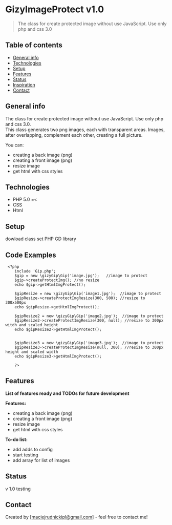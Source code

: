 # GizyImageProtect v1.0
> The class for create protected image without use JavaScript. Use only php and css 3.0


## Table of contents
* [General info](#general-info)
* [Technologies](#technologies)
* [Setup](#setup)
* [Features](#features)
* [Status](#status)
* [Inspiration](#inspiration)
* [Contact](#contact)

## General info
The class for create protected image without use JavaScript. Use only php and css 3.0.  
This class generates two png images, each with transparent areas. Images, after overlapping, complement each other, creating a full picture.

You can: 
* creating a back image (png)
* creating a front image (png)
* resize image 
* get html with css styles 

## Technologies
* PHP 5.0 =<
* CSS
* Html

## Setup
dowload class
set PHP GD library 

## Code Examples
```* GIP - Gizy Image Protection
 <?php
    include 'Gip.php';
    $gip = new \gizyGip\Gip('image.jpg');   //image to protect
    $gip->createProtectImg(); //no resize
    echo $gip->getHtmlImgProtect();

    $gipResize = new \gizyGip\Gip('image1.jpg');  //image to protect
    $gipResize->createProtectImgResize(300, 500); //resize to 300x500px
    echo $gipResize->getHtmlImgProtect();

    $gipResize2 = new \gizyGip\Gip('image2.jpg');  //image to protect
    $gipResize2->createProtectImgResize(300, null); //resize to 300px witdh and scaled height
    echo $gipResize2->getHtmlImgProtect();


    $gipResize3 = new \gizyGip\Gip('image3.jpg');  //image to protect
    $gipResize3->createProtectImgResize(null, 300); //resize to 300px height and scaled width
    echo $gipResize3->getHtmlImgProtect();

    ?>
```

## Features
__List of features ready and TODOs for future development__

__Features:__
* creating a back image (png)
* creating a front image (png)
* resize image 
* get html with css styles 

__To-do list:__
* add adds to config 
* start testing
* add array for list of images

## Status
v 1.0
testing 

## Contact
Created by [maciejrudnickipl@gmail.com] - feel free to contact me!




